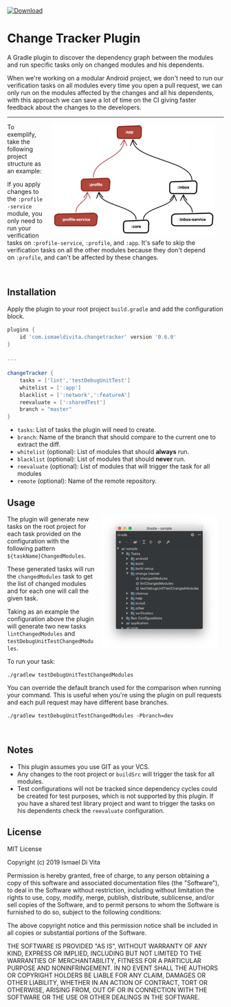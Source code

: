 [ ![Download](https://img.shields.io/maven-metadata/v/https/plugins.gradle.org/m2/com/ismaeldivita/changetracker/com.ismaeldivita.changetracker.gradle.plugin/maven-metadata.xml.svg?label=Gradle%20Plugins%20Portal) ](https://plugins.gradle.org/plugin/com.ismaeldivita.changetracker)

# Change Tracker Plugin
A Gradle plugin to discover the dependency graph between the modules and run specific tasks only on changed modules and his dependents.

When we're working on a modular Android project, we don't need to run our verification tasks on all modules every time you open a pull request, we can only run on the modules affected by the changes and all his dependents, with this approach we can save a lot of time on the CI giving faster feedback about the changes to the developers.
___

<img align="right" hspace="20" width="380" src="./assets/project_diagram.png"/>

To exemplify, take the following project structure as an example:

If you apply changes to the `:profile-service` module, you only need to run your verification tasks on `:profile-service`, `:profile`, and `:app`. It's safe to skip the verification tasks on all the other modules because they don't depend on `:profile`, and can't be affected by these changes.

<br clear="right"/>

## Installation

Apply the plugin to your root project `build.gradle` and add the configuration block.

```groovy 
plugins {
    id 'com.ismaeldivita.changetracker' version '0.6.0'
}

...

changeTracker {
    tasks = ['lint','testDebugUnitTest']
    whitelist = [':app']
    blacklist = [':network',':featureA']
    reevaluate = [':sharedTest']
    branch = "master"
}
```

- `tasks`: List of tasks the plugin will need to create.
- `branch`: Name of the branch that should compare to the current one to extract the diff.
- `whitelist` (optional): List of modules that should **always** run.
- `blacklist` (optional): List of modules that should **never** run.
- `reevaluate` (optional): List of modules that will trigger the task for all modules
- `remote` (optional): Name of the remote repository.

## Usage
<img align="right" hspace="15" width="270" src="./assets/tasks.png"/>

The plugin will generate new tasks on the root project for each task provided on the configuration with the following pattern `${taskName}ChangedModules`.

These generated tasks will run the `changedModules` task to get the list of changed modules and for each one will call the given task.

Taking as an example the configuration above the plugin will generate two new tasks `lintChangedModules` and `testDebugUnitTestChangedModules`.

To run your task:

```
./gradlew testDebugUnitTestChangedModules
```

You can override the default branch used for the comparison when running your command. This is useful when you're using the plugin on pull requests and each pull request may have different base branches.
```
./gradlew testDebugUnitTestChangedModules -Pbranch=dev
```

<br clear="right"/>

## Notes
- This plugin assumes you use GIT as your VCS.
- Any changes to the root project or `buildSrc` will trigger the task for all modules.
- Test configurations will not be tracked since dependency cycles could be created for test purposes, which is not supported by this plugin. If you have a shared test library project and want to trigger the tasks on his dependents check the `reevaluate` configuration.

## License
MIT License

Copyright (c) 2019 Ismael Di Vita

Permission is hereby granted, free of charge, to any person obtaining a copy
of this software and associated documentation files (the "Software"), to deal
in the Software without restriction, including without limitation the rights
to use, copy, modify, merge, publish, distribute, sublicense, and/or sell
copies of the Software, and to permit persons to whom the Software is
furnished to do so, subject to the following conditions:

The above copyright notice and this permission notice shall be included in all
copies or substantial portions of the Software.

THE SOFTWARE IS PROVIDED "AS IS", WITHOUT WARRANTY OF ANY KIND, EXPRESS OR
IMPLIED, INCLUDING BUT NOT LIMITED TO THE WARRANTIES OF MERCHANTABILITY,
FITNESS FOR A PARTICULAR PURPOSE AND NONINFRINGEMENT. IN NO EVENT SHALL THE
AUTHORS OR COPYRIGHT HOLDERS BE LIABLE FOR ANY CLAIM, DAMAGES OR OTHER
LIABILITY, WHETHER IN AN ACTION OF CONTRACT, TORT OR OTHERWISE, ARISING FROM,
OUT OF OR IN CONNECTION WITH THE SOFTWARE OR THE USE OR OTHER DEALINGS IN THE
SOFTWARE.
